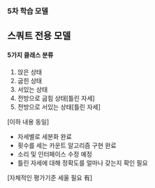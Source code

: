 ### 5차 학습 모델

## 스쿼트 전용 모델

#### 5가지 클래스 분류

1. 앉은 상태
2. 굽힌 상태
3. 서있는 상태
4. 전방으로 굽힘 상태[틀린 자세]
5. 전방으로 서있는 상태[틀린 자세]

[이하 내용 동일]

-   자세별로 세분화 완료
-   횟수를 세는 카운트 알고리즘 구현 완료
-   소리 및 인터페이스 수정 예정
-   틀린 자세에 대해 정확도를 얼마나 갖는지 확인 필요

[자체적인 평가기준 세울 필요 有]
